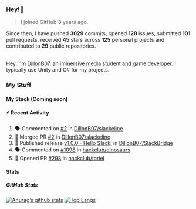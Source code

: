 ### Hey!👋
<!-- [![Banner](banner.png)](https://dillonb07.is-a.dev) -->


> I joined GitHub **3** years ago.

Since then, I have pushed **3029** commits, opened **128** issues, submitted **101** pull requests, received **45** stars across **125** personal projects and contributed to **29** public repositories.

<br>
Hey, I'm DillonB07, an immersive media student and game developer. I typically use Unity and C# for my projects.

<br>

### My Stuff

#### My Stack (Coming soon)

#### :zap: Recent Activity

<!--START_SECTION:activity-->
1. 🗣 Commented on [#2](https://github.com/DillonB07/slackeline/pull/2#issuecomment-2381619588) in [DillonB07/slackeline](https://github.com/DillonB07/slackeline)
2. 🎉 Merged PR [#2](https://github.com/DillonB07/slackeline/pull/2) in [DillonB07/slackeline](https://github.com/DillonB07/slackeline)
3. 🚀 Published release [v1.0.0 - Hello Slack!](https://github.com/DillonB07/SlackBridge/releases/tag/v1.0.0) in [DillonB07/SlackBridge](https://github.com/DillonB07/SlackBridge)
4. 🗣 Commented on [#1098](https://github.com/hackclub/dinosaurs/pull/1098#issuecomment-2360683257) in [hackclub/dinosaurs](https://github.com/hackclub/dinosaurs)
5. 💪 Opened PR [#298](https://github.com/hackclub/toriel/pull/298) in [hackclub/toriel](https://github.com/hackclub/toriel)
<!--END_SECTION:activity-->

#### Stats

##### GitHub Stats
[![Anurag’s github stats](https://github-readme-stats.vercel.app/api?username=dillonb07&show_icons=true&theme=radical)](https://github.com/dillonb07)
[![Top Langs](https://github-readme-stats.vercel.app/api/top-langs/?username=dillonb07&layout=compact&theme=radical)](https://github.com/dillonb07)
